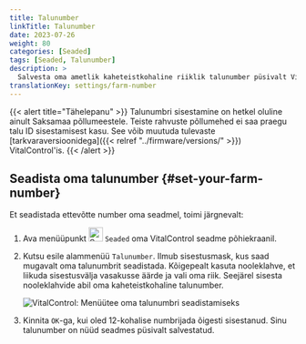 ```yaml
---
title: Talunumber
linkTitle: Talunumber
date: 2023-07-26
weight: 80
categories: [Seaded]
tags: [Seaded, Talunumber]
description: >
  Salvesta oma ametlik kaheteistkohaline riiklik talunumber püsivalt VitalControl seadmesse.
translationKey: settings/farm-number
---
```

{{< alert title="Tähelepanu" >}}
Talunumbri sisestamine on hetkel oluline ainult Saksamaa põllumeestele. Teiste rahvuste põllumehed ei saa praegu talu ID sisestamisest kasu. See võib muutuda tulevaste [tarkvaraversioonidega]({{< relref "../firmware/versions/" >}}) VitalControl'is.
{{< /alert >}}

## Seadista oma talunumber {#set-your-farm-number}

Et seadistada ettevõtte number oma seadmel, toimi järgnevalt:

1. Ava menüüpunkt <img src="/icons/gear.svg" width="25" align="bottom" alt="Seaded" /> `Seaded` oma VitalControl seadme põhiekraanil.

2. Kutsu esile alammenüü `Talunumber`. Ilmub sisestusmask, kus saad mugavalt oma talunumbrit seadistada. Kõigepealt kasuta nooleklahve, et liikuda sisestusvälja vasakusse äärde ja vali oma riik. Seejärel sisesta nooleklahvide abil oma kaheteistkohaline talunumber.

   ![VitalControl: Menüütee oma talunumbri seadistamiseks](../images/farm-number.png "Oma talunumbri seadistamine")

3. Kinnita `OK`-ga, kui oled 12-kohalise numbrijada õigesti sisestanud. Sinu talunumber on nüüd seadmes püsivalt salvestatud.

